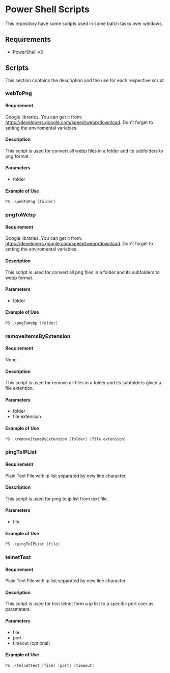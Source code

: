 # Power Shell Scripts
This repository have some scripts used in some batch tasks over windows.

## Requirements
- PowerShell v3

## Scripts
This section contains the description and the use for each respective script.

### webToPng
#### Requirement
Google libraries. You can get it from: <https://developers.google.com/speed/webp/download>. Don't forget to setting the enviromental variables.

#### Description
This script is used for convert all webp files in a folder and its subfolders to png format.

#### Parameters
- folder

#### Example of Use
```powershell
PS .\webToPng [folder]
```

### pngToWebp
#### Requirement
Google libraries. You can get it from: <https://developers.google.com/speed/webp/download>. Don't forget to setting the enviromental variables.

#### Description
This script is used for convert all png files in a folder and its subfolders to webp format.

#### Parameters
- folder

#### Example of Use
```powershell
PS .\pngToWebp [folder]
```

### removeItemsByExtension
#### Requirement
None.

#### Description
This script is used for remove all files in a folder and its subfolders given a file extention.

#### Parameters
- folder
- file extension

#### Example of Use
```powershell
PS .\removeItemsByExtension [folder] [file extension]
```

### pingToIPList
#### Requirement
Plain Text File with ip list separated by new line character.

#### Description
This script is used for ping to ip list from text file.

#### Parameters
- file

#### Example of Use
```powershell
PS .\pingToIPList [file]
```

### telnetTest
#### Requirement
Plain Text File with ip list separated by new line character.

#### Description
This script is used for test telnet form a ip list to a specific port user as parameters.

#### Parameters
- file 
- port 
- timeout (optional)

#### Example of Use
```powershell
PS .\telnetTest [file] [port] [timeout]
```

